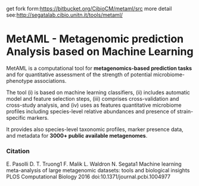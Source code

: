 get fork form:https://bitbucket.org/CibioCM/metaml/src
more detail see:http://segatalab.cibio.unitn.it/tools/metaml/

# MetAML - Metagenomic prediction Analysis based on Machine Learning  #

MetAML is a computational tool for **metagenomics-based prediction tasks** and for quantitative assessment of the strength of potential microbiome-phenotype associations.

The tool (i) is based on machine learning classifiers, (ii) includes automatic model and feature selection steps, (iii) comprises cross-validation and cross-study analysis, and (iv) uses as features quantitative microbiome profiles including species-level relative abundances and presence of strain-specific markers.

It provides also species-level taxonomic profiles, marker presence data, and metadata for **3000+ public available metagenomes**.

### Citation
E. Pasolli D. T. Truong1 F. Malik L. Waldron N. Segata1
Machine learning meta-analysis of large metagenomic datasets: tools and biological insights
PLOS Computational Biology 2016
doi:10.1371/journal.pcbi.1004977